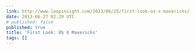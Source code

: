 ```yaml
---
link: http://www.loopinsight.com/2013/06/25/first-look-os-x-mavericks/
date: 2013-06-27 02:29 UTC
# published: false
published: true
title: 'First Look: OS X Mavericks'
tags: []
---
```



